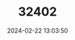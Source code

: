 ---
title: "32402"
category: "Dysosma versipellis"
draft: false
date: 2024-02-22 13:03:50
languages:
  Chinese: ["Bajiaolian"]
---